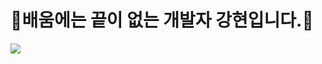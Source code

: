 # 👋배움에는 끝이 없는 개발자 강현입니다.👋 
<img src="https://img.shields.io/badge/instagram-#E4405F?style=flat-square&logo=instagram&logoColor=white"/>
<!--
**hyunnn12/hyunnn12** is a ✨ _special_ ✨ repository because its `README.md` (this file) appears on your GitHub profile.

Here are some ideas to get you started:

- 🔭 I’m currently working on ...
- 🌱 I’m currently learning ...
- 👯 I’m looking to collaborate on ...
- 🤔 I’m looking for help with ...
- 💬 Ask me about ...
- 📫 How to reach me: ...
- 😄 Pronouns: ...
- ⚡ Fun fact: ...
-->
